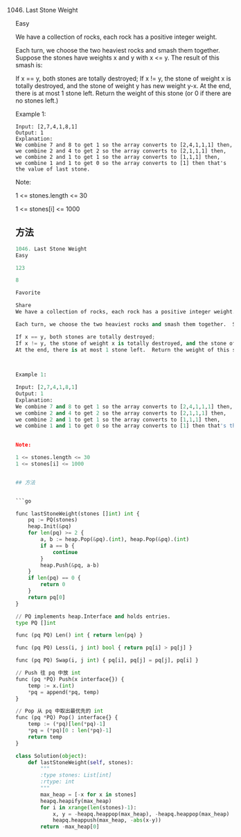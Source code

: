 1046. Last Stone Weight


Easy


We have a collection of rocks, each rock has a positive integer weight.

Each turn, we choose the two heaviest rocks and smash them together.  Suppose the stones have weights x and y with x <= y.  The result of this smash is:

If x == y, both stones are totally destroyed;
If x != y, the stone of weight x is totally destroyed, and the stone of weight y has new weight y-x.
At the end, there is at most 1 stone left.  Return the weight of this stone (or 0 if there are no stones left.)

 

Example 1:

```
Input: [2,7,4,1,8,1]
Output: 1
Explanation: 
We combine 7 and 8 to get 1 so the array converts to [2,4,1,1,1] then,
we combine 2 and 4 to get 2 so the array converts to [2,1,1,1] then,
we combine 2 and 1 to get 1 so the array converts to [1,1,1] then,
we combine 1 and 1 to get 0 so the array converts to [1] then that's the value of last stone.
```

Note:

1 <= stones.length <= 30

1 <= stones[i] <= 1000


## 方法








```python
1046. Last Stone Weight
Easy

123

8

Favorite

Share
We have a collection of rocks, each rock has a positive integer weight.

Each turn, we choose the two heaviest rocks and smash them together.  Suppose the stones have weights x and y with x <= y.  The result of this smash is:

If x == y, both stones are totally destroyed;
If x != y, the stone of weight x is totally destroyed, and the stone of weight y has new weight y-x.
At the end, there is at most 1 stone left.  Return the weight of this stone (or 0 if there are no stones left.)

 

Example 1:

Input: [2,7,4,1,8,1]
Output: 1
Explanation: 
We combine 7 and 8 to get 1 so the array converts to [2,4,1,1,1] then,
we combine 2 and 4 to get 2 so the array converts to [2,1,1,1] then,
we combine 2 and 1 to get 1 so the array converts to [1,1,1] then,
we combine 1 and 1 to get 0 so the array converts to [1] then that's the value of last stone.
 

Note:

1 <= stones.length <= 30
1 <= stones[i] <= 1000


## 方法


```go

func lastStoneWeight(stones []int) int {
	pq := PQ(stones)
	heap.Init(&pq)
	for len(pq) >= 2 {
		a, b := heap.Pop(&pq).(int), heap.Pop(&pq).(int)
		if a == b {
			continue
		}
		heap.Push(&pq, a-b)
	}
	if len(pq) == 0 {
		return 0
	}
	return pq[0]
}

// PQ implements heap.Interface and holds entries.
type PQ []int

func (pq PQ) Len() int { return len(pq) }

func (pq PQ) Less(i, j int) bool { return pq[i] > pq[j] }

func (pq PQ) Swap(i, j int) { pq[i], pq[j] = pq[j], pq[i] }

// Push 往 pq 中放 int
func (pq *PQ) Push(x interface{}) {
	temp := x.(int)
	*pq = append(*pq, temp)
}

// Pop 从 pq 中取出最优先的 int
func (pq *PQ) Pop() interface{} {
	temp := (*pq)[len(*pq)-1]
	*pq = (*pq)[0 : len(*pq)-1]
	return temp
}
```



```python
class Solution(object):
    def lastStoneWeight(self, stones):
        """
        :type stones: List[int]
        :rtype: int
        """
        max_heap = [-x for x in stones]
        heapq.heapify(max_heap)
        for i in xrange(len(stones)-1):
            x, y = -heapq.heappop(max_heap), -heapq.heappop(max_heap)
            heapq.heappush(max_heap, -abs(x-y))
        return -max_heap[0]
```